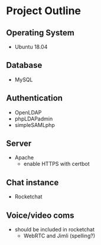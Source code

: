 # Project Outline
## Operating System
* Ubuntu 18.04
## Database
* MySQL 
## Authentication
* OpenLDAP
* phpLDAPadmin
* simpleSAMLphp
## Server
* Apache 
  * enable HTTPS with certbot
## Chat instance
* Rocketchat
## Voice/video coms
* should be included in rocketchat
  * WebRTC and Jimli (spelling?) 
